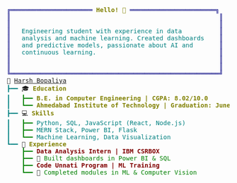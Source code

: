 
<pre style="font-family:Menlo,'DejaVu Sans Mono',consolas,'Courier New',monospace">
<span style="color: #000080; text-decoration-color: #000080">╔══════════════════════ </span><span style="color: #808000; text-decoration-color: #808000; font-weight: bold">Hello! 👋</span><span style="color: #000080; text-decoration-color: #000080"> ═══════════════════════╗</span>                                                              
<span style="color: #000080; text-decoration-color: #000080">║</span>                                                        <span style="color: #000080; text-decoration-color: #000080">║</span>                                                              
<span style="color: #000080; text-decoration-color: #000080">║</span>                                                        <span style="color: #000080; text-decoration-color: #000080">║</span>                                                              
<span style="color: #000080; text-decoration-color: #000080">║</span>   <span style="color: #008080; text-decoration-color: #008080">Engineering student with experience in data </span>         <span style="color: #000080; text-decoration-color: #000080">║</span>                                                              
<span style="color: #000080; text-decoration-color: #000080">║</span>   <span style="color: #008080; text-decoration-color: #008080">analysis and machine learning. Created dashboards </span>   <span style="color: #000080; text-decoration-color: #000080">║</span>                                                              
<span style="color: #000080; text-decoration-color: #000080">║</span>   <span style="color: #008080; text-decoration-color: #008080">and predictive models, passionate about AI and </span>      <span style="color: #000080; text-decoration-color: #000080">║</span>                                                              
<span style="color: #000080; text-decoration-color: #000080">║</span>   <span style="color: #008080; text-decoration-color: #008080">continuous learning.</span>                                 <span style="color: #000080; text-decoration-color: #000080">║</span>                                                              
<span style="color: #000080; text-decoration-color: #000080">║</span>                                                        <span style="color: #000080; text-decoration-color: #000080">║</span>                                                              
<span style="color: #000080; text-decoration-color: #000080">║</span>                                                        <span style="color: #000080; text-decoration-color: #000080">║</span>                                                              
<span style="color: #000080; text-decoration-color: #000080">╚════════════════════════════════════════════════════════╝</span>                                                              
👋 <a href="https://www.linkedin.com/in/harshbopaliya2003/">Harsh Bopaliya</a>                                                                                                       
<span style="color: #008080; text-decoration-color: #008080">┣━━ </span>🎓 <span style="color: #808000; text-decoration-color: #808000; font-weight: bold">Education</span>                                                                                                        
<span style="color: #008080; text-decoration-color: #008080">┃   </span><span style="color: #008000; text-decoration-color: #008000">┣━━ </span><span style="color: #808000; text-decoration-color: #808000; font-weight: bold">B.E. in Computer Engineering | CGPA: 8.02/10.0</span>                                                                  
<span style="color: #008080; text-decoration-color: #008080">┃   </span><span style="color: #008000; text-decoration-color: #008000">┗━━ </span><span style="color: #808000; text-decoration-color: #808000; font-weight: bold">Ahmedabad Institute of Technology | Graduation: June 2025</span>                                                       
<span style="color: #008080; text-decoration-color: #008080">┣━━ </span>💻 <span style="color: #808000; text-decoration-color: #808000; font-weight: bold">Skills</span>                                                                                                           
<span style="color: #008080; text-decoration-color: #008080">┃   </span><span style="color: #008000; text-decoration-color: #008000">┣━━ </span><span style="color: #008080; text-decoration-color: #008080">Python, SQL, JavaScript (React, Node.js)</span>                                                                        
<span style="color: #008080; text-decoration-color: #008080">┃   </span><span style="color: #008000; text-decoration-color: #008000">┣━━ </span><span style="color: #008080; text-decoration-color: #008080">MERN Stack, Power BI, Flask</span>                                                                                     
<span style="color: #008080; text-decoration-color: #008080">┃   </span><span style="color: #008000; text-decoration-color: #008000">┗━━ </span><span style="color: #008080; text-decoration-color: #008080">Machine Learning, Data Visualization</span>                                                                            
<span style="color: #008080; text-decoration-color: #008080">┗━━ </span>💼 <span style="color: #808000; text-decoration-color: #808000; font-weight: bold">Experience</span>                                                                                                       
<span style="color: #008080; text-decoration-color: #008080">    </span><span style="color: #008000; text-decoration-color: #008000">┣━━ </span><span style="color: #800000; text-decoration-color: #800000; font-weight: bold">Data Analysis Intern | IBM CSRBOX</span>                                                                               
<span style="color: #008080; text-decoration-color: #008080">    </span><span style="color: #008000; text-decoration-color: #008000">┣━━ </span>🔹 <span style="color: #008000; text-decoration-color: #008000">Built dashboards in Power BI &amp; SQL</span>                                                                           
<span style="color: #008080; text-decoration-color: #008080">    </span><span style="color: #008000; text-decoration-color: #008000">┣━━ </span><span style="color: #800000; text-decoration-color: #800000; font-weight: bold">Code Unnati Program | ML Training</span>                                                                               
<span style="color: #008080; text-decoration-color: #008080">    </span><span style="color: #008000; text-decoration-color: #008000">┗━━ </span>🔹 <span style="color: #008000; text-decoration-color: #008000">Completed modules in ML &amp; Computer Vision</span>                                                                    

</pre>
